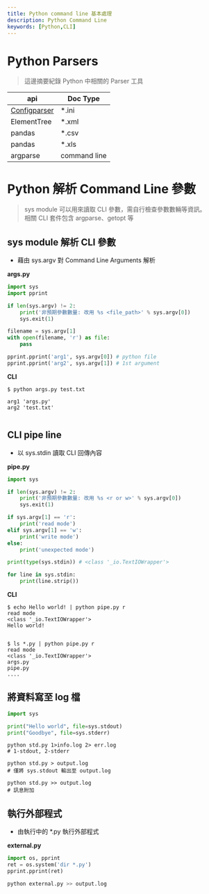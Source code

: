 ```yaml
---
title: Python command line 基本處理
description: Python Command Line
keywords: [Python,CLI]
---
```


# Python Parsers
> 這邊摘要紀錄 Python 中相關的 Parser 工具

|  api  |  Doc Type     |
|----------|-----------------|
| [Configparser](./Python_3_Parser_ConfigParser) | *.ini |
| ElementTree | *.xml |
| pandas | *.csv |
| pandas | *.xls |
| argparse | command line |


# Python 解析 Command Line 參數
> sys module 可以用來讀取 CLI 參數，需自行檢查參數數輛等資訊。  
> 相關 CLI 套件包含 argparse、getopt 等



## sys module 解析 CLI 參數
* 藉由 sys.argv 對 Command Line Arguments 解析

__args.py__

```python
import sys
import pprint

if len(sys.argv) != 2:
    print('非預期參數數量: 改用 %s <file_path>' % sys.argv[0])
    sys.exit(1)

filename = sys.argv[1]
with open(filename, 'r') as file:
    pass

pprint.pprint('arg1', sys.argv[0]) # python file
pprint.pprint('arg2', sys.argv[1]) # 1st argument

```

__CLI__

```
$ python args.py test.txt

arg1 'args.py'
arg2 'test.txt'
 
```


## CLI pipe line
* 以 sys.stdin 讀取 CLI 回傳內容

__pipe.py__

```python
import sys

if len(sys.argv) != 2:
    print('非預期參數數量: 改用 %s <r or w>' % sys.argv[0])
    sys.exit(1)

if sys.argv[1] == 'r':
    print('read mode')
elif sys.argv[1] == 'w':
    print('write mode')
else:
    print('unexpected mode')

print(type(sys.stdin)) # <class '_io.TextIOWrapper'>

for line in sys.stdin:
    print(line.strip())
```

__CLI__

```
$ echo Hello world! | python pipe.py r
read mode
<class '_io.TextIOWrapper'>
Hello world!


$ ls *.py | python pipe.py r
read mode
<class '_io.TextIOWrapper'>
args.py
pipe.py
....

```

## 將資料寫至 log 檔

```python 
import sys

print("Hello world", file=sys.stdout)
print("Goodbye", file=sys.stderr)
```

```
python std.py 1>info.log 2> err.log
# 1-stdout, 2-stderr

python std.py > output.log
# 僅將 sys.stdout 輸出至 output.log

python std.py >> output.log
# 訊息附加

```

## 執行外部程式
* 由執行中的 *.py 執行外部程式

__external.py__

```python
import os, pprint
ret = os.system('dir *.py')
pprint.pprint(ret)
```

```python
python external.py >> output.log
```